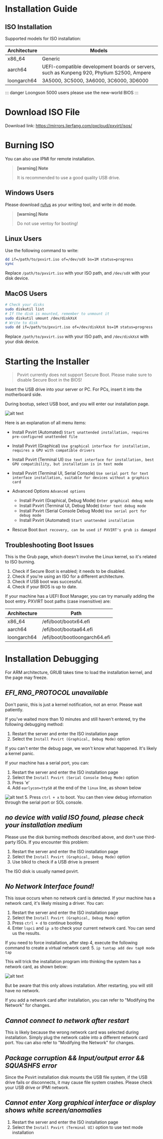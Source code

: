 # Installation Guide

## ISO Installation
Supported models for ISO installation:

|Architecture|Models|
|-|-|
|x86_64|Generic|
|aarch64|UEFI-compatible development boards or servers, such as Kunpeng 920, Phytium S2500, Ampere|
|loongarch64|3A5000, 3C5000, 3A6000, 3C6000, 3D6000|

::: danger
Loongson 5000 users please use the new-world BIOS
:::

# Download ISO File

Download link: https://mirrors.lierfang.com/pxcloud/pxvirt/isos/

# Burning ISO

You can also use IPMI for remote installation.
>**[warning] Note**
>
>It is recommended to use a good quality USB drive.

## Windows Users

Please download [rufus](https://github.com/pbatard/rufus/releases/download/v4.6/rufus-4.6.exe) as your writing tool, and write in dd mode.

>**[warning] Note**
>
>Do not use ventoy for booting!

## Linux Users

Use the following command to write:

```bash
dd if=/path/to/pxvirt.iso of=/dev/sdX bs=1M status=progress
sync
```
Replace `/path/to/pxvirt.iso` with your ISO path, and `/dev/sdX` with your disk device.

## MacOS Users

```bash
# Check your disks
sudo diskutil list  
# If the disk is mounted, remember to unmount it
sudo diskutil umount /dev/diskXsX
# Write to disk
sudo dd if=/path/to/pxvirt.iso of=/dev/diskXsX bs=1M status=progress
```

Replace `/path/to/pxvirt.iso` with your ISO path, and `/dev/diskXsX` with your disk device.

# Starting the Installer

>Pxvirt currently does not support Secure Boot. Please make sure to disable Secure Boot in the BIOS!

Insert the USB drive into your server or PC. For PCs, insert it into the motherboard side.

During bootup, select USB boot, and you will enter our installation page.

![alt text](/img/install1.png#pic_center)

Here is an explanation of all menu items:

- Install Pxvirt (Automated) `Start unattended installation, requires pre-configured unattended file`
- Install Pxvirt (Graphical) `Use graphical interface for installation, requires a GPU with compatible drivers`
- Install Pxvirt (Terminal UI) `Use text interface for installation, best GPU compatibility, but installation is in text mode`
- Install Pxvirt (Terminal UI, Serial Console) `Use serial port for text interface installation, suitable for devices without a graphics card`
- Advanced Options `Advanced options`
  - Install Pxvirt (Graphical, Debug Mode) `Enter graphical debug mode`
  - Install Pxvirt (Terminal UI, Debug Mode) `Enter text debug mode`
  - Install Pxvirt (Serial Console Debug Mode) `Use serial port for debug mode`
  - Install Pxvirt (Automated) `Start unattended installation`
  
- Rescue Boot `Boot recovery, can be used if PXVIRT's grub is damaged`

## Troubleshooting Boot Issues

This is the Grub page, which doesn't involve the Linux kernel, so it's related to ISO burning.

1. Check if Secure Boot is enabled; it needs to be disabled.
2. Check if you're using an ISO for a different architecture.
3. Check if USB boot was successful.
4. Check if your BIOS is up to date.

If your machine has a UEFI Boot Manager, you can try manually adding the boot entry.
PXVIRT boot paths (case insensitive) are:

|Architecture|Path|
|-|-|
|x86_64|/efi/boot/bootx64.efi|
|aarch64|/efi/boot/bootaa64.efi|
|loongarch64|/efi/boot/bootloongarch64.efi|

# Installation Debugging

For ARM architecture, GRUB takes time to load the installation kernel, and the page may freeze.

## ***EFI_RNG_PROTOCOL unavailable***

Don't panic, this is just a kernel notification, not an error. Please wait patiently.

If you've waited more than 10 minutes and still haven't entered, try the following debugging method:

1. Restart the server and enter the ISO installation page
2. Select the `Install Pxvirt (Graphical, Debug Mode)` option

If you can't enter the debug page, we won't know what happened. It's likely a kernel panic.

If your machine has a serial port, you can:

1. Restart the server and enter the ISO installation page
2. Select the `Install Pxvirt (Serial Console Debug Mode)` option
3. Press 'e'
4. Add `earlycon=ttyS0` at the end of the `linux` line, as shown below

![alt text](/img/install2.png#pic_center)
5. Press `ctrl + x` to boot. You can then view debug information through the serial port or SOL console.

## ***no device with valid ISO found, please check your installation medium***

Please use the disk burning methods described above, and don't use third-party ISOs. If you encounter this problem:

1. Restart the server and enter the ISO installation page
2. Select the `Install Pxvirt (Graphical, Debug Mode)` option
3. Use blkid to check if a USB drive is present

The ISO disk is usually named pxvirt.

## ***No Network Interface found!***

This issue occurs when no network card is detected. If your machine has a network card, it's likely missing a driver. You can:

1. Restart the server and enter the ISO installation page
2. Select the `Install Pxvirt (Graphical, Debug Mode)` option
3. Press `ctrl + d` to continue booting
4. Enter `lspci` and `ip a` to check your current network card. You can send us the results.

If you need to force installation, after step 4, execute the following command to create a virtual network card:
5. `ip tuntap add dev tap0 mode tap`

This will trick the installation program into thinking the system has a network card, as shown below:

![alt text](/img/install3.png#pic_center)

But be aware that this only allows installation. After restarting, you will still have no network.

If you add a network card after installation, you can refer to "Modifying the Network" for changes.

## ***Cannot connect to network after restart***

This is likely because the wrong network card was selected during installation. Simply plug the network cable into a different network card port. You can also refer to "Modifying the Network" for changes.

## ***Package corruption && Input/output error && SQUASHFS error***

Since the Pxvirt installation disk mounts the USB file system, if the USB drive fails or disconnects, it may cause file system crashes. Please check your USB drive or IPMI network.

## ***Cannot enter Xorg graphical interface or display shows white screen/anomalies***

1. Restart the server and enter the ISO installation page
2. Select the `Install Pxvirt (Terminal UI)` option to use text mode installation

